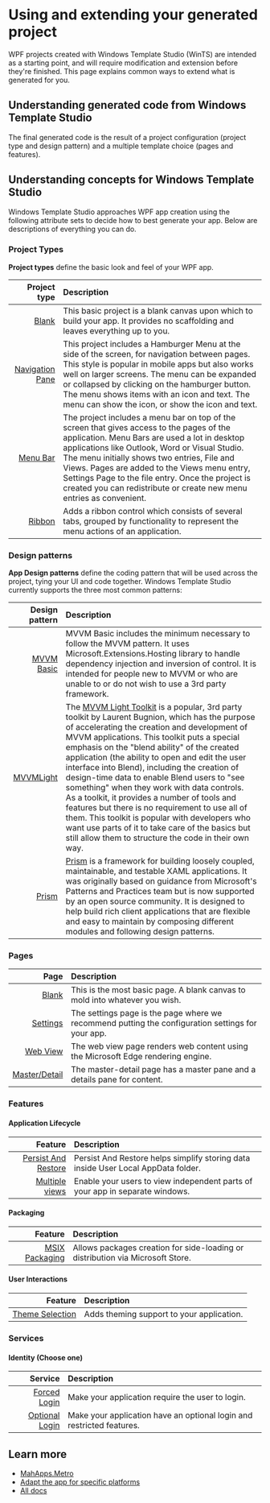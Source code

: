 # Using and extending your generated project

WPF projects created with Windows Template Studio (WinTS) are intended as a starting point, and will require modification and extension before they're finished. This page explains common ways to extend what is generated for you.

## Understanding generated code from Windows Template Studio

The final generated code is the result of a project configuration (project type and design pattern) and a multiple template choice (pages and features).

## Understanding concepts for Windows Template Studio

Windows Template Studio approaches WPF app creation using the following attribute sets to decide how to best generate your app.  Below are descriptions of everything you can do.

### Project Types

**Project types** define the basic look and feel of your WPF app.

| Project type | Description |
|-------------:|:------------|
| [Blank](./projectTypes/blank.md) | This basic project is a blank canvas upon which to build your app. It provides no scaffolding and leaves everything up to you. |
| [Navigation Pane](./projectTypes/navigationpane.md) | This project includes a Hamburger Menu at the side of the screen, for navigation between pages. This style is popular in mobile apps but also works well on larger screens. The menu can be expanded or collapsed by clicking on the hamburger button. The menu shows items with an icon and text. The menu can show the icon, or show the icon and text.|
| [Menu Bar](./projectTypes/menubar.md) | The project includes a menu bar on top of the screen that gives access to the pages of the application. Menu Bars are used a lot in desktop applications like Outlook, Word or Visual Studio. The menu initially shows two entries, File and Views. Pages are added to the Views menu entry, Settings Page to the file entry. Once the project is created you can redistribute or create new menu entries as convenient. |
| [Ribbon](./projectTypes/ribbon.md) | Adds a ribbon control which consists of several tabs, grouped by functionality to represent the menu actions of an application. |

### Design patterns

**App Design patterns** define the coding pattern that will be used across the project, tying your UI and code together. Windows Template Studio currently supports the three most common patterns:

| Design pattern| Description |
|--------------:|:------------|
| [MVVM Basic](./frameworks/mvvmbasic.md) | MVVM Basic includes the minimum necessary to follow the MVVM pattern. It uses Microsoft.Extensions.Hosting library to handle dependency injection and inversion of control. It is intended for people new to MVVM or who are unable to or do not wish to use a 3rd party framework. |
| [MVVMLight](./frameworks/mvvmlight.md) | The [MVVM Light Toolkit](http://www.mvvmlight.net/) is a popular, 3rd party toolkit by Laurent Bugnion, which has the purpose of accelerating the creation and development of MVVM applications. This toolkit puts a special emphasis on the "blend ability" of the created application (the ability to open and edit the user interface into Blend), including the creation of design-time data to enable Blend users to "see something" when they work with data controls.<br />As a toolkit, it provides a number of tools and features but there is no requirement to use all of them. This toolkit is popular with developers who want use parts of it to take care of the basics but still allow them to structure the code in their own way. |
| [Prism](./frameworks/prism.md) | [Prism](https://github.com/PrismLibrary/Prism) is a framework for building loosely coupled, maintainable, and testable XAML applications. It was originally based on guidance from Microsoft's Patterns and Practices team but is now supported by an open source community. It is designed to help build rich client applications that are flexible and easy to maintain by composing different modules and following design patterns.

### Pages

| Page        | Description |
|------------:|:------------|
| [Blank](./pages/blank.md) | This is the most basic page. A blank canvas to mold into whatever you wish. |
| [Settings](./pages/settings.md)  | The settings page is the page where we recommend putting the configuration settings for your app. |
| [Web View](./pages/webview.md)  | The web view page renders web content using the Microsoft Edge rendering engine. |
| [Master/Detail](./pages/masterdetail.md)  | The master-detail page has a master pane and a details pane for content. |

### Features

#### Application Lifecycle

| Feature | Description |
|-------------:|:-------------|
| [Persist And Restore](./features/persist-and-restore.md) | Persist And Restore helps simplify storing data inside User Local AppData folder. |
| [Multiple views](./features/multiple-views.md) | Enable your users to view independent parts of your app in separate windows. |

#### Packaging

| Feature | Description |
|-------------:|:-------------|
| [MSIX Packaging](./features/msix-packaging.md) | Allows packages creation for side-loading or distribution via Microsoft Store. |

#### User Interactions

| Feature | Description |
|-------------:|:-------------|
| [Theme Selection](./features/theme-selection.md) | Adds theming support to your application. |

### Services

#### Identity (Choose one)

| Service | Description |
|--------:|:------------|
| [Forced Login](./services/forced-login.md) | Make your application require the user to login. |
| [Optional Login](./services/optional-login.md) | Make your application have an optional login and restricted features. |

## Learn more

- [MahApps.Metro](./mahapps-metro.md)
- [Adapt the app for specific platforms](./platform-specific-recommendations.md)
- [All docs](../readme.md)